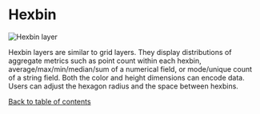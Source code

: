 # Hexbin

![Hexbin layer](https://d1a3f4spazzrp4.cloudfront.net/indranildeveloper-kepler.gl/documentation/layers-hexbin.png "Hexbin layer")

Hexbin layers are similar to grid layers. They display distributions of aggregate metrics such as point count within each hexbin, average/max/min/median/sum of a numerical field, or mode/unique count of a string field. Both the color and height dimensions can encode data. Users can adjust the hexagon radius and the space between hexbins.


[Back to table of contents](../README.md)
